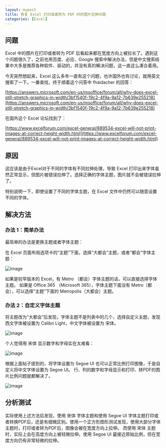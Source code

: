 ```yaml
---
layout: mypost
title: 修复 Excel 打印或者转为 PDF 时的图片拉伸问题
categories: [Excel]
---
```


## 问题

Excel 中的图片在打印或者转为 PDF 后看起来都在宽度方向上被拉长了。遇到这个问题很久了，之前也用百度、必应、Google 搜索中解决办法，但是中文搜索结果中大多是推荐各种软件、驱动的，并没有真的解决问题，这一直这么凑合着用。

今天突然想起来，Excel 这么多年一直有这个问题，也许国外也有讨论，就用英文搜索了一下。一番查找，终于顺着这个问答中 fhaidacher 的回答：

[https://answers.microsoft.com/en-us/msoffice/forum/all/why-does-excel-still-stretch-graphics-in-width/3bf1540f-19c2-4f9a-9a12-7b639e255218](https://answers.microsoft.com/en-us/msoffice/forum/all/why-does-excel-still-stretch-graphics-in-width/3bf1540f-19c2-4f9a-9a12-7b639e255218)

在国外这个 Excel 论坛找到了：

[https://www.excelforum.com/excel-general/889534-excel-will-not-print-images-at-correct-height-width.html](https://www.excelforum.com/excel-general/889534-excel-will-not-print-images-at-correct-height-width.html)

## 原因

这应该是由于Excel对于不同的字体有不同拉伸处理，导致 Excel 打印出来字体虽然正常显示，但图片被错误拉伸了。选择正确的字体主题，图片就不会被错误拉伸了。

特别说明一下，即使设置了不同的字体主题，在 Excel 文件中仍然可以随意设置不同的字体。

## 解决方法

### 办法 1：简单办法

最简单的办法是更换主题或者字体主题：

在 Excel 页面布局选项卡的“主题”下面，选择“大都会”主题，或者“都会”字体主题：

![image](theme1.png)

如果是较早版本的 Excel，有 Metro （都会）字体主题的话，可以直接选择字体主题。
如果是 Office 365 （Microsoft 365），字体主题下面没有 Metro（都会），可以选择“主题”下面的 Metropolis（大都会）主题。

### 办法 2：自定义字体主题

将主题改为“大都会”后发现，字体主题不是列表中的几个，选择自定义主题，发现西文字体被设置为 Calibri Light，中文字体被设置为 宋体。

![image](theme2.png)

个人觉得用 宋体 显示数字和字母实在太难看：

![image](font1.png)

根据上面帖子提到的，将字体设置为 Segoe UI 也可以正常比例打印图像，于是自定义将中文字体设置为 Segoe UI。
行、列的数字和字母显示和打印、转PDF的图片比例问题就都解决了。

![image](theme3.png)

## 分析测试

实际使用上述方法后发现，使用 宋体 字体主题和使用 Segoe UI 字体主题打印或者转换PDF后，还是有细微区别。使用一个正方形图形测试发现，使用大部分字体主题时，打印或者转为PDF后，图像会被在宽度方向上拉伸。
而使用 宋体 主题时，实际上会在高度方向上被轻微拉伸。使用 Segoe UI 最接近原始比例，但在宽度方向仍有非常轻微的拉伸。
